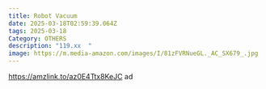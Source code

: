 ```yaml
---
title: Robot Vacuum
date: 2025-03-18T02:59:39.064Z
tags: 2025-03-18
Category: OTHERS
description: "119.xx  "
image: https://m.media-amazon.com/images/I/81zFVRNueGL._AC_SX679_.jpg
---
```

https://amzlink.to/az0E4Ttx8KeJC   ad